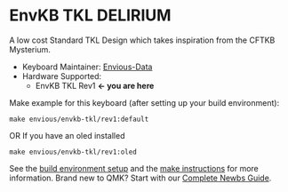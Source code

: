# EnvKB TKL DELIRIUM


A low cost Standard TKL Design which takes inspiration from the CFTKB Mysterium.

* Keyboard Maintainer: [Envious-Data](https://github.com/envious-data)
* Hardware Supported: 
  * EnvKB TKL Rev1 **<- you are here**



Make example for this keyboard (after setting up your build environment):

```
make envious/envkb-tkl/rev1:default
```
OR If you have an oled installed
```
make envious/envkb-tkl/rev1:oled
```


See the [build environment setup](https://docs.qmk.fm/#/getting_started_build_tools) and the [make instructions](https://docs.qmk.fm/#/getting_started_make_guide) for more information. Brand new to QMK? Start with our [Complete Newbs Guide](https://docs.qmk.fm/#/newbs).
